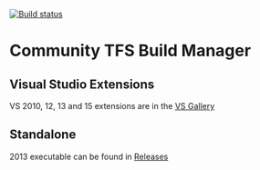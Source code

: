 [![Build status](https://ci.appveyor.com/api/projects/status/mlofuhxen97ug9o3)](https://ci.appveyor.com/project/tfsbuildextensions/buildmanager)


# Community TFS Build Manager

## Visual Studio Extensions
VS 2010, 12, 13 and 15 extensions are in the [VS Gallery](https://visualstudiogallery.msdn.microsoft.com/73bf2d8e-aec6-406c-8e7f-1c678e46557f)

## Standalone
2013 executable can be found in [Releases](https://github.com/tfsbuildextensions/BuildManager/releases)
